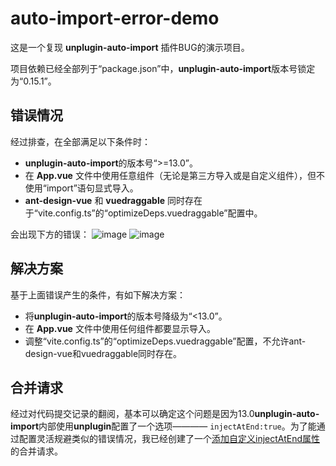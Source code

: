 # auto-import-error-demo

这是一个复现 **unplugin-auto-import** 插件BUG的演示项目。

项目依赖已经全部列于“package.json”中，**unplugin-auto-import**版本号锁定为“0.15.1”。

## 错误情况

经过排查，在全部满足以下条件时：

- **unplugin-auto-import**的版本号“>=13.0”。
- 在 **App.vue** 文件中使用任意组件（无论是第三方导入或是自定义组件），但不使用“import”语句显式导入。
- **ant-design-vue** 和 **vuedraggable** 同时存在于“vite.config.ts”的“optimizeDeps.vuedraggable”配置中。

会出现下方的错误：
![image](https://user-images.githubusercontent.com/65681376/220149400-22105288-6000-48bb-b326-64b4a323fb42.png)
![image](https://user-images.githubusercontent.com/65681376/220149690-e5321cfb-3f4c-4e15-a313-21a4dcf82531.png)

## 解决方案

基于上面错误产生的条件，有如下解决方案：

- 将**unplugin-auto-import**的版本号降级为“<13.0”。
- 在 **App.vue** 文件中使用任何组件都要显示导入。
- 调整“vite.config.ts”的“optimizeDeps.vuedraggable”配置，不允许ant-design-vue和vuedraggable同时存在。

## 合并请求

经过对代码提交记录的翻阅，基本可以确定这个问题是因为13.0**unplugin-auto-import**内部使用**unplugin**配置了一个选项———— ``injectAtEnd:true``。为了能通过配置灵活规避类似的错误情况，我已经创建了一个[添加自定义injectAtEnd属性](https://github.com/antfu/unplugin-auto-import/pull/327)的合并请求。
